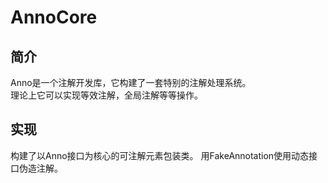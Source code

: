 # AnnoCore
## 简介
Anno是一个注解开发库，它构建了一套特别的注解处理系统。  
理论上它可以实现等效注解，全局注解等等操作。
## 实现
构建了以Anno接口为核心的可注解元素包装类。
用FakeAnnotation使用动态接口伪造注解。